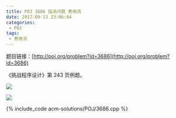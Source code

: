 ```yaml
---
title: POJ 3686 指派问题 费用流
date: 2017-09-13 23:06:04
categories:
 - POJ
tags:
 - 费用流
---
```


题目链接：[http://poj.org/problem?id=3686](http://poj.org/problem?id=3686)

《挑战程序设计》第 243 页例题。

<!-- more -->

![](https://img.masterliu.net/poj/3686/1.png)

![](https://img.masterliu.net/poj/3686/2.png)

{% include_code acm-solutions/POJ/3686.cpp %}
